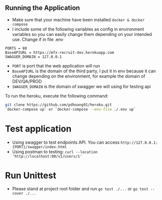 ## Running the Application
- Make sure that your machine have been installed `docker & docker compose`
- I include some of the following variables as config in environment variables so you can easily change them depending on your intended use. Change if in file .env
```
PORTS = 80
BaseAPIURL = https://mfx-recruit-dev.herokuapp.com
SWAGGER_DOMAIN = 127.0.0.1
```
- `PORT` is port that the web application will run
- `BaseAPIURL` is the domain of the third party, I put it in env because it can change depending on the environment, for example the domain of DEV/QA/PROD
- `SWAGGER_DOMAIN` is the domain of swagger we will using for testing api

To run the heroku, execute the following command:
```sh
git clone https://github.com/pdhoang91/heroku.git
`docker-compose up` or `docker-compose --env-file ./.env up`
```
# Test application 
- Using swagger to test endpoints API. You can access `http://127.0.0.1:{PORT}/swagger/index.html`
- Using postman to testing: ```curl --location 'http://localhost:80/v1/users/1'```

# Run Unittest
- Please stand at project root folder and run `go test ./...` or `go test --cover ./...`